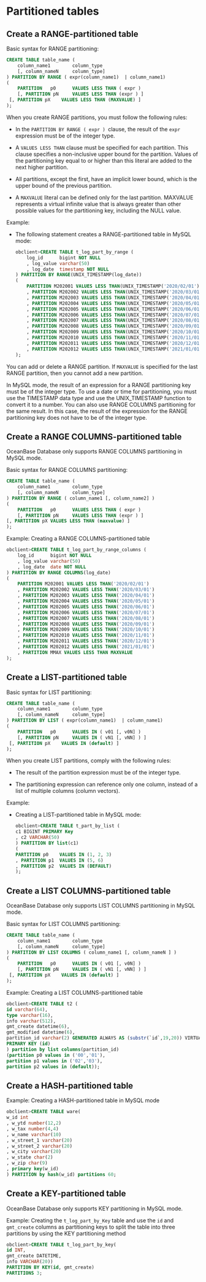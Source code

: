 Partitioned tables 
=======================================



Create a RANGE-partitioned table 
-----------------------------------------------------

Basic syntax for RANGE partitioning:

```sql
CREATE TABLE table_name (
    column_name1        column_type
    [, column_nameN     column_type]
) PARTITION BY RANGE ( expr(column_name1)  | column_name1)
(
    PARTITION   p0      VALUES LESS THAN ( expr )
    [, PARTITION pN     VALUES LESS THAN (expr ) ]
 [, PARTITION pX    VALUES LESS THAN (MAXVALUE) ]
);
```



When you create RANGE partitions, you must follow the following rules:

* In the `PARTITION BY RANGE ( expr ) `clause, the result of the `expr` expression must be of the integer type.

  

* A `VALUES LESS THAN` clause must be specified for each partition. This clause specifies a non-inclusive upper bound for the partition. Values of the partitioning key equal to or higher than this literal are added to the next higher partition.

  

* All partitions, except the first, have an implicit lower bound, which is the upper bound of the previous partition.

  

* A `MAXVALUE` literal can be defined only for the last partition. MAXVALUE represents a virtual infinite value that is always greater than other possible values for the partitioning key, including the NULL value.

  




Example:

* The following statement creates a RANGE-partitioned table in MySQL mode: 

  ```sql
  obclient>CREATE TABLE t_log_part_by_range (
      log_id      bigint NOT NULL 
      , log_value varchar(50)
      , log_date  timestamp NOT NULL  
  ) PARTITION BY RANGE(UNIX_TIMESTAMP(log_date)) 
  (
      PARTITION M202001 VALUES LESS THAN(UNIX_TIMESTAMP('2020/02/01'))
      , PARTITION M202002 VALUES LESS THAN(UNIX_TIMESTAMP('2020/03/01'))
      , PARTITION M202003 VALUES LESS THAN(UNIX_TIMESTAMP('2020/04/01'))
      , PARTITION M202004 VALUES LESS THAN(UNIX_TIMESTAMP('2020/05/01'))
      , PARTITION M202005 VALUES LESS THAN(UNIX_TIMESTAMP('2020/06/01'))
      , PARTITION M202006 VALUES LESS THAN(UNIX_TIMESTAMP('2020/07/01'))
      , PARTITION M202007 VALUES LESS THAN(UNIX_TIMESTAMP('2020/08/01'))
      , PARTITION M202008 VALUES LESS THAN(UNIX_TIMESTAMP('2020/09/01'))
      , PARTITION M202009 VALUES LESS THAN(UNIX_TIMESTAMP('2020/10/01'))
      , PARTITION M202010 VALUES LESS THAN(UNIX_TIMESTAMP('2020/11/01'))
      , PARTITION M202011 VALUES LESS THAN(UNIX_TIMESTAMP('2020/12/01'))
      , PARTITION M202012 VALUES LESS THAN(UNIX_TIMESTAMP('2021/01/01'))
  );
  ```

  




You can add or delete a RANGE partition. If `MAXVALUE` is specified for the last RANGE partition, then you cannot add a new partition. 

In MySQL mode, the result of an expression for a RANGE partitioning key must be of the integer type. To use a date or time for partitioning, you must use the TIMESTAMP data type and use the UNIX_TIMESTAMP function to convert it to a number. You can also use RANGE COLUMNS partitioning for the same result. In this case, the result of the expression for the RANGE partitioning key does not have to be of the integer type.

Create a RANGE COLUMNS-partitioned table 
-------------------------------------------------------------

OceanBase Database only supports RANGE COLUMNS partitioning in MySQL mode. 

Basic syntax for RANGE COLUMNS partitioning:

```sql
CREATE TABLE table_name (
    column_name1        column_type
    [, column_nameN     column_type]
) PARTITION BY RANGE ( column_name1 [, column_name2] )
(
    PARTITION   p0      VALUES LESS THAN ( expr )
    [, PARTITION pN     VALUES LESS THAN (expr ) ]
[, PARTITION pX VALUES LESS THAN (maxvalue) ]
);
```



Example: Creating a RANGE COLUMNS-partitioned table 

```sql
obclient>CREATE TABLE t_log_part_by_range_columns (
    log_id      bigint NOT NULL 
    , log_value varchar(50)
    , log_date  date NOT NULL  
) PARTITION BY RANGE COLUMNS(log_date) 
(
    PARTITION M202001 VALUES LESS THAN('2020/02/01')
    , PARTITION M202002 VALUES LESS THAN('2020/03/01')
    , PARTITION M202003 VALUES LESS THAN('2020/04/01')
    , PARTITION M202004 VALUES LESS THAN('2020/05/01')
    , PARTITION M202005 VALUES LESS THAN('2020/06/01')
    , PARTITION M202006 VALUES LESS THAN('2020/07/01')
    , PARTITION M202007 VALUES LESS THAN('2020/08/01')
    , PARTITION M202008 VALUES LESS THAN('2020/09/01')
    , PARTITION M202009 VALUES LESS THAN('2020/10/01')
    , PARTITION M202010 VALUES LESS THAN('2020/11/01')
    , PARTITION M202011 VALUES LESS THAN('2020/12/01')
    , PARTITION M202012 VALUES LESS THAN('2021/01/01')
    , PARTITION MMAX VALUES LESS THAN MAXVALUE
);
```



Create a LIST-partitioned table 
----------------------------------------------------

Basic syntax for LIST partitioning:

```sql
CREATE TABLE table_name (
    column_name1        column_type
    [, column_nameN     column_type]
) PARTITION BY LIST ( expr(column_name1)  | column_name1)
(
    PARTITION   p0      VALUES IN ( v01 [, v0N] )
    [, PARTITION pN     VALUES IN ( vN1 [, vNN] ) ]
 [, PARTITION pX    VALUES IN (default) ]
);
```



When you create LIST partitions, comply with the following rules:

* The result of the partition expression must be of the integer type.

  

* The partitioning expression can reference only one column, instead of a list of multiple columns (column vectors).

  




Example:

* Creating a LIST-partitioned table in MySQL mode: 

  ```sql
  obclient>CREATE TABLE t_part_by_list ( 
  c1 BIGINT PRIMARY Key
  , c2 VARCHAR(50)
  ) PARTITION BY list(c1) 
  ( 
  PARTITION p0    VALUES IN (1, 2, 3)
  , PARTITION p1  VALUES IN (5, 6)
  , PARTITION p2  VALUES IN (DEFAULT)
  );
  ```

  




Create a LIST COLUMNS-partitioned table 
------------------------------------------------------------

OceanBase Database only supports LIST COLUMNS partitioning in MySQL mode. 

Basic syntax for LIST COLUMNS partitioning:

```sql
CREATE TABLE table_name (
    column_name1        column_type
    [, column_nameN     column_type]
) PARTITION BY LIST COLUMNS ( column_name1 [, column_nameN ] )
(
    PARTITION   p0      VALUES IN ( v01 [, v0N] )
    [, PARTITION pN     VALUES IN ( vN1 [, vNN] ) ]
 [, PARTITION pX    VALUES IN (default) ]
);
```



Example: Creating a LIST COLUMNS-partitioned table 

```sql
obclient>CREATE TABLE t2 (
id varchar(64),
type varchar(16),
info varchar(512),
gmt_create datetime(6),
gmt_modified datetime(6),
partition_id varchar(2) GENERATED ALWAYS AS (substr(`id`,19,20)) VIRTUAL,
PRIMARY KEY (id)
) partition by list columns(partition_id)
(partition p0 values in ('00','01'),
partition p1 values in ('02','03'),
partition p2 values in (default));
```



Create a HASH-partitioned table 
----------------------------------------------------

Example: Creating a HASH-partitioned table in MySQL mode 

```sql
obclient>CREATE TABLE ware(
w_id int
, w_ytd number(12,2)
, w_tax number(4,4)
, w_name varchar(10)
, w_street_1 varchar(20)
, w_street_2 varchar(20)
, w_city varchar(20)
, w_state char(2)
, w_zip char(9)
, primary key(w_id)
) PARTITION by hash(w_id) partitions 60;
```



Create a KEY-partitioned table 
---------------------------------------------------

OceanBase Database only supports KEY partitioning in MySQL mode. 

Example: Creating the `t_log_part_by_Key` table and use the `id` and `gmt_create` columns as partitioning keys to split the table into three partitions by using the KEY partitioning method 

```sql
obclient>CREATE TABLE t_log_part_by_key(
id INT, 
gmt_create DATETIME, 
info VARCHAR(20))
PARTITION BY KEY(id, gmt_create)
PARTITIONS 3;
```


